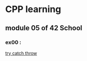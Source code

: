 # CPP learning 
## module 05 of 42 School

### ex00 : 

[try catch throw](https://learn.microsoft.com/fr-fr/cpp/cpp/try-throw-and-catch-statements-cpp?view=msvc-170)
